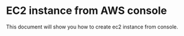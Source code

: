 # EC2 instance from AWS console

This document will show you how to create ec2 instance from console.